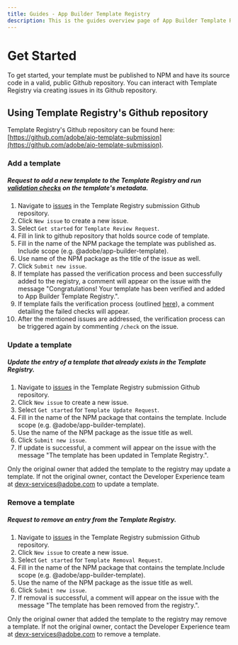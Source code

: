 ```yaml
---
title: Guides - App Builder Template Registry
description: This is the guides overview page of App Builder Template Registry
---
```

# Get Started

To get started, your template must be published to NPM and have its source code in a valid, public Github repository. You can interact with Template Registry via creating issues in its Github repository.

## Using Template Registry's Github repository

Template Registry's Github repository can be found here: [https://github.com/adobe/aio-template-submission](https://github.com/adobe/aio-template-submission).

### Add a template

##### Request to add a new template to the Template Registry and run [validation checks](https://github.com/adobe/aio-lib-template-validation) on the template's metadata.

1. Navigate to [issues](https://github.com/adobe/aio-template-submission/issues) in the Template Registry submission Github repository.
2. Click `New issue` to create a new issue.
3. Select `Get started` for `Template Review Request`.
4. Fill in link to github repository that holds source code of template.
5. Fill in the name of the NPM package the template was published as. Include scope (e.g. @adobe/app-builder-template).
6. Use name of the NPM package as the title of the issue as well.
7. Click `Submit new issue`.
8. If template has passed the verification process and been successfully added to the registry, a comment will appear on the issue with the message "Congratulations! Your template has been verified and added to App Builder Template Registry.".
9. If template fails the verification process (outlined [here](/guides/template_validation_library/index.md)), a comment detailing the failed checks will appear.
10. After the mentioned issues are addressed, the verification process can be triggered again by commenting `/check` on the issue. 

### Update a template

##### Update the entry of a template that already exists in the Template Registry. 

1. Navigate to [issues](https://github.com/adobe/aio-template-submission/issues) in the Template Registry submission Github repository.
2. Click `New issue` to create a new issue.
3. Select `Get started` for `Template Update Request`.
4. Fill in the name of the NPM package that contains the template. Include scope (e.g. @adobe/app-builder-template).
5. Use the name of the NPM package as the issue title as well.
6. Click `Submit new issue`.
7. If update is successful, a comment will appear on the issue with the message "The template has been updated in Template Registry.".

<InlineAlert variant="info" slots="text"/>

Only the original owner that added the template to the registry may update a template. If not the original owner, contact the Developer Experience team at devx-services@adobe.com to update a template.

### Remove a template

##### Request to remove an entry from the Template Registry. 

1. Navigate to [issues](https://github.com/adobe/aio-template-submission/issues) in the Template Registry submission Github repository.
2. Click `New issue` to create a new issue.
3. Select `Get started` for `Template Removal Request`.
4. Fill in the name of the NPM package that contains the template.Include scope (e.g. @adobe/app-builder-template).
5. Use the name of the NPM package as the issue title as well.
6. Click `Submit new issue`.
7. If removal is successful, a comment will appear on the issue with the message "The template has been removed from the registry.".

<InlineAlert variant="info" slots="text"/>

Only the original owner that added the template to the registry may remove a template. If not the original owner, contact the Developer Experience team at devx-services@adobe.com to remove a template.

